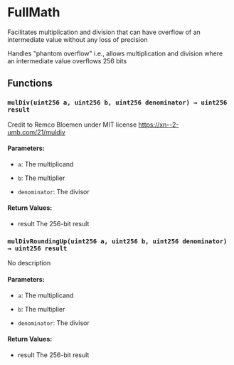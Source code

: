 # FullMath


Facilitates multiplication and division that can have overflow of an intermediate value without any loss of precision

Handles "phantom overflow" i.e., allows multiplication and division where an intermediate value overflows 256 bits

## Functions

### `mulDiv(uint256 a, uint256 b, uint256 denominator) → uint256 result`
Credit to Remco Bloemen under MIT license https://xn--2-umb.com/21/muldiv

#### Parameters:
- `a`: The multiplicand

- `b`: The multiplier

- `denominator`: The divisor

#### Return Values:
- result The 256-bit result


### `mulDivRoundingUp(uint256 a, uint256 b, uint256 denominator) → uint256 result`
No description

#### Parameters:
- `a`: The multiplicand

- `b`: The multiplier

- `denominator`: The divisor

#### Return Values:
- result The 256-bit result




